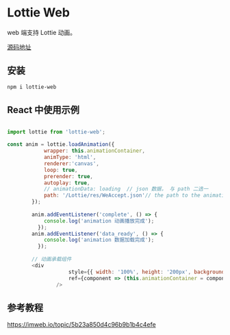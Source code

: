# Lottie Web

web 端支持 Lottie 动画。

[源码地址](https://github.com/airbnb/lottie-web)

## 安装

```sh
npm i lottie-web
```

## React 中使用示例

```js

import lottie from 'lottie-web';

const anim = lottie.loadAnimation({
            wrapper: this.animationContainer,
            animType: 'html',
            renderer:'canvas',
            loop: true,
            prerender: true,
            autoplay: true,
            // animationData: loading  // json 数据， 与 path 二选一
            path: '/Lottie/res/WeAccept.json'// the path to the animation json 请求 json 服务器端地址，外部资源有跨域问题
        });
        
        anim.addEventListener('complete', () => {
            console.log('animation 动画播放完成');
          });
        anim.addEventListener('data_ready', () => {
            console.log('animation 数据加载完成');
          });
        
        // 动画承载组件
        <div
                    style={{ width: '100%', height: '200px', backgroundColor: '#fff', position: 'relative' }}
                    ref={component => (this.animationContainer = component)}
                />
```

## 参考教程
https://imweb.io/topic/5b23a850d4c96b9b1b4c4efe
